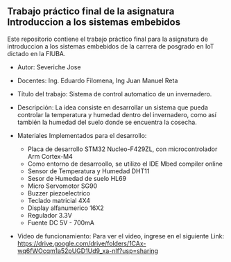 ## Trabajo práctico final de la asignatura Introduccion a los sistemas embebidos ##
Este repositorio contiene el trabajo práctico final para la asignatura de introduccion a los sistemas embebidos de la carrera de posgrado en IoT dictado en la FIUBA.

* Autor: Severiche Jose
* Docentes: Ing. Eduardo Filomena, Ing Juan Manuel Reta
* Título del trabajo: Sistema de control automatico de un invernadero.

* Descripción: La idea consiste en desarrollar un sistema que pueda controlar la temperatura y humedad dentro del invernadero, como así también la humedad del suelo donde se encuentra la cosecha.

* Materiales Implementados para el desarrollo:
   
   * Placa de desarrollo STM32 Nucleo-F429ZL, con microcontrolador Arm Cortex-M4
   * Como entorno de desarroollo, se utilizo el IDE Mbed compiler online 
   * Sensor de Temperatura y Humedad DHT11
   * Sesor de Humedad de suelo HL69
   * Micro Servomotor SG90
   * Buzzer piezoelectrico
   * Teclado matricial 4X4
   * Display alfanumerico 16X2
   * Regulador 3.3V
   * Fuente DC 5V - 700mA 

* Video de funcionamiento: 
Para ver el video, ingrese en el siguiente Link: https://drive.google.com/drive/folders/1CAx-wq6fWOcqm1a52pUGD1Ud9_xa-nlf?usp=sharing




